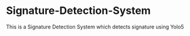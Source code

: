 # Signature-Detection-System
This is a Signature Detection System which detects signature using Yolo5
